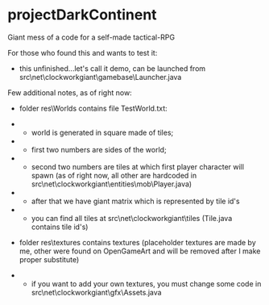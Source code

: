 # projectDarkContinent
Giant mess of a code for a self-made tactical-RPG

For those who found this and wants to test it:
- this unfinished...let's call it demo, can be launched from src\net\clockworkgiant\gamebase\Launcher.java

Few additional notes, as of right now:
- folder res\Worlds contains file TestWorld.txt:
- - world is generated in square made of tiles;
- - first two numbers are sides of the world;
- - second two numbers are tiles at which first player character will spawn 
(as of right now, all other are hardcoded in src\net\clockworkgiant\entities\mob\Player.java)
- - after that we have giant matrix which is represented by tile id's
- - you can find all tiles at src\net\clockworkgiant\tiles (Tile.java contains tile id's)

- folder res\textures contains textures (placeholder textures are made by me, other were found on OpenGameArt and will be removed after I make proper substitute)
- - if you want to add your own textures, you must change some code in src\net\clockworkgiant\gfx\Assets.java
